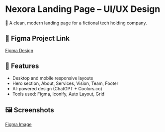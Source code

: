 # Nexora Landing Page – UI/UX Design

🎨 A clean, modern landing page for a fictional tech holding company.

## 🔗 Figma Project Link  
[Figma Design]([https://www.figma.com/design/LGWLDJIFMnBXJljjUmkqIB/Landing-Page?node-id=0-1&t=jnFMPlqkKV7x5wB8-1](https://www.figma.com/community/file/1532016626357519301/nexora-landing-page))

## 🧩 Features
- Desktop and mobile responsive layouts
- Hero section, About, Services, Vision, Team, Footer
- AI-powered design (ChatGPT + Coolors.co)
- Tools used: Figma, Iconify, Auto Layout, Grid

## 🖼️ Screenshots
[Figma Image](https://github.com/sundaramawasthi/UI-UX-Designe/blob/main/Nexora.jpg)
